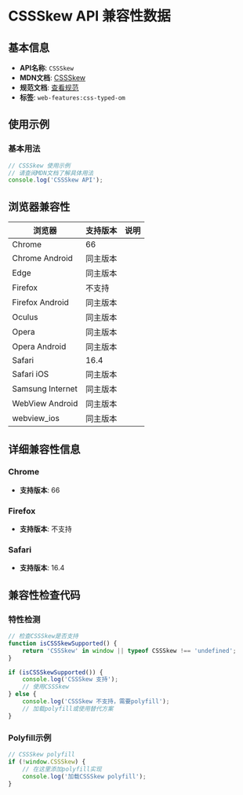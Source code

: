 # CSSSkew API 兼容性数据

## 基本信息

- **API名称**: `CSSSkew`
- **MDN文档**: [CSSSkew](https://developer.mozilla.org/docs/Web/API/CSSSkew)
- **规范文档**: [查看规范](https://drafts.css-houdini.org/css-typed-om/#cssskew)
- **标签**: `web-features:css-typed-om`

## 使用示例

### 基本用法

```javascript
// CSSSkew 使用示例
// 请查阅MDN文档了解具体用法
console.log('CSSSkew API');
```

## 浏览器兼容性

| 浏览器 | 支持版本 | 说明 |
|--------|----------|------|
| Chrome | 66 |  |
| Chrome Android | 同主版本 |  |
| Edge | 同主版本 |  |
| Firefox | 不支持 |  |
| Firefox Android | 同主版本 |  |
| Oculus | 同主版本 |  |
| Opera | 同主版本 |  |
| Opera Android | 同主版本 |  |
| Safari | 16.4 |  |
| Safari iOS | 同主版本 |  |
| Samsung Internet | 同主版本 |  |
| WebView Android | 同主版本 |  |
| webview_ios | 同主版本 |  |

## 详细兼容性信息

### Chrome

- **支持版本**: 66

### Firefox

- **支持版本**: 不支持

### Safari

- **支持版本**: 16.4

## 兼容性检查代码

### 特性检测

```javascript
// 检查CSSSkew是否支持
function isCSSSkewSupported() {
    return 'CSSSkew' in window || typeof CSSSkew !== 'undefined';
}

if (isCSSSkewSupported()) {
    console.log('CSSSkew 支持');
    // 使用CSSSkew
} else {
    console.log('CSSSkew 不支持，需要polyfill');
    // 加载polyfill或使用替代方案
}
```

### Polyfill示例

```javascript
// CSSSkew polyfill
if (!window.CSSSkew) {
    // 在这里添加polyfill实现
    console.log('加载CSSSkew polyfill');
}
```


